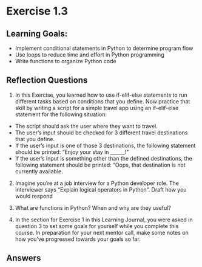# Exercise 1.3

## Learning Goals:

- Implement conditional statements in Python to determine program flow
- Use loops to reduce time and effort in Python programming
- Write functions to organize Python code

## Reflection Questions
1. In this Exercise, you learned how to use if-elif-else statements to run different tasks based on conditions that you define. Now practice that skill by writing a script for a simple travel app using an if-elif-else statement for the following situation:
- The script should ask the user where they want to travel.
- The user’s input should be checked for 3 different travel destinations that you define.
- If the user’s input is one of those 3 destinations, the following statement should be printed: “Enjoy your stay in ______!”
- If the user’s input is something other than the defined destinations, the following statement should be printed: “Oops, that destination is not currently available.

2. Imagine you’re at a job interview for a Python developer role. The interviewer says “Explain logical operators in Python”. Draft how you would respond

3. What are functions in Python? When and why are they useful?

4. In the section for Exercise 1 in this Learning Journal, you were asked in question 3 to set some goals for yourself while you complete this course. In preparation for your next mentor call, make some notes on how you’ve progressed towards your goals so far.

## Answers


